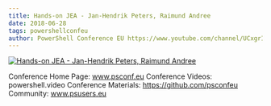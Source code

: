 ```yaml
---
title: Hands-on JEA - Jan-Hendrik Peters, Raimund Andree
date: 2018-06-28
tags: powershellconfeu
author: PowerShell Conference EU https://www.youtube.com/channel/UCxgrI58XiKnDDByjhRJs5fg
---
```


[![Hands-on JEA - Jan-Hendrik Peters, Raimund Andree](https://i4.ytimg.com/vi/K1c3BY7bw4c/hqdefault.jpg "Hands-on JEA - Jan-Hendrik Peters, Raimund Andree")](https://www.youtube.com/watch?v=K1c3BY7bw4c)

Conference Home Page: www.psconf.eu
Conference Videos: powershell.video
Conference Materials: https://github.com/psconfeu
Community: www.psusers.eu
